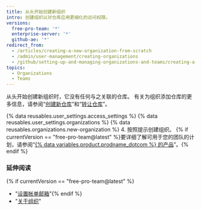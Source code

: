 ```yaml
---
title: 从头开始创建新组织
intro: 创建组织以对仓库应用更细化的访问权限。
versions:
  free-pro-team: '*'
  enterprise-server: '*'
  github-ae: '*'
redirect_from:
  - /articles/creating-a-new-organization-from-scratch
  - /admin/user-management/creating-organizations
  - /github/setting-up-and-managing-organizations-and-teams/creating-a-new-organization-from-scratch
topics:
  - Organizations
  - Teams
---
```


从头开始创建新组织时，它没有任何与之关联的仓库。 有关为组织添加仓库的更多信息，请参阅“[创建新仓库](/articles/creating-a-new-repository)”和“[转让仓库](/articles/transferring-a-repository)”。

{% data reusables.user_settings.access_settings %}
{% data reusables.user_settings.organizations %}
{% data reusables.organizations.new-organization %}
4. 按照提示创建组织。 {% if currentVersion == "free-pro-team@latest" %}要详细了解可用于您的团队的计划，请参阅“[{% data variables.product.prodname_dotcom %} 的产品](/articles/githubs-products)”。{% endif %}

### 延伸阅读

{% if currentVersion == "free-pro-team@latest" %}
- "[设置帐单邮箱](/articles/setting-your-billing-email)"{% endif %}
- "[关于组织](/articles/about-organizations)"
